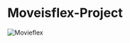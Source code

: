 # Moveisflex-Project

![Movieflex](https://user-images.githubusercontent.com/79612761/224840763-9dcae406-d7ac-4b1d-8a51-df7e850ac01d.png)
